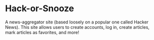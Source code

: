 # Hack-or-Snooze
A news-aggregator site (based loosely on a popular one called Hacker News). This site allows users to create accounts, log in, create articles, mark articles as favorites, and more!
